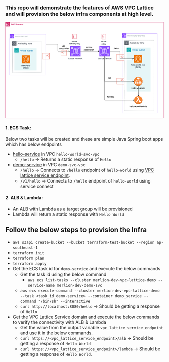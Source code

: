 ### This repo will demonstrate the features of AWS VPC Lattice and will provision the below infra components at high level.

![Alt text here](images/vpc-lattice-demo.drawio.png)

#### 1. ECS Task:
Below two tasks will be created and these are simple Java Spring boot apps which has below endpoints
* [hello-service](https://github.com/damvinod/hello-world) in VPC `hello-world-svc-vpc`
    * `/hello` -> Returns a static response of `Hello`
* [demo-service](https://github.com/damvinod/demo-service) in VPC `demo-svc-vpc`
  * `/hello` -> Connects to `/hello` endpoint of `hello-world` using [VPC lattice service endpoint](https://github.com/damvinod/vpc-lattice-demo/blob/main/demo-svc.tf#L43).
  * `/v1/hello` -> Connects to `/hello` endpoint of `hello-world` using service connect

#### 2. ALB & Lambda:
* An ALB with Lambda as a target group will be provisioned
* Lambda will return a static response with `Hello World`

## Follow the below steps to provision the Infra

* ``aws s3api create-bucket --bucket terraform-test-bucket --region ap-southeast-1``
* ``terraform init``
* ``terraform plan``
* ``terraform apply``
* Get the ECS task id for `demo-service` and execute the below commands
  * Get the task id using the below command
    * `aws ecs list-tasks --cluster merlion-dev-vpc-lattice-demo --service-name merlion-dev-demo-svc`
  * `aws ecs execute-command --cluster merlion-dev-vpc-lattice-demo --task <task_id_demo-service> --container demo_service --command "/bin/sh" --interactive`
  * `curl http://localhost:8080/hello` -> Should be getting a response of `Hello`
* Get the VPC Lattice Service domain and execute the below commands to verify the connectivity with ALB & Lambda
  * Get the value from the output variable `vpc_lattice_service_endpoint` and use it in the below commands.
  * `curl https://<vpc_lattice_service_endpoint>/alb` -> Should be getting a response of `Hello World`
  * `curl https://<vpc_lattice_service_endpoint>/lambda` -> Should be getting a response of `Hello World`.

